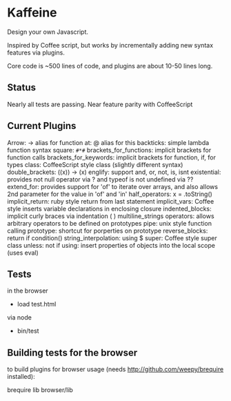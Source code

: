 Kaffeine
==

Design your own Javascript.

Inspired by Coffee script, but works by incrementally adding new syntax features via plugins.

Core code is ~500 lines of code, and plugins are about 10-50 lines long.

Status
-----

Nearly all tests are passing. 
Near feature parity with CoffeeScript

Current Plugins
------
Arrow: -> alias for function
at: @ alias for this
backticks: simple lambda function syntax square: `#*#`
brackets_for_functions: implicit brackets for function calls
brackets_for_keywords: implicit brackets for function, if, for types
class: CoffeeScript style class (slightly different syntax)
double_brackets:  ((x)) -> (x)
englify: support and, or, not, is, isnt
existential: provides not null operator via ? and typeof is not undefined via ??
extend_for: provides support for 'of' to iterate over arrays, and also allows 2nd parameter for the value in 'of' and 'in'
half_operators: x = .toString() 
implicit_return: ruby style return from last statement
implicit_vars: Coffee style inserts variable declarations in enclosing closure
indented_blocks: implicit curly braces via indentation ( )
multiline_strings
operators: allows arbitrary operators to be defined on prototypes
pipe: unix style function calling
prototype: shortcut for porperties on prototype
reverse_blocks: return if condition()
string_interpolation: using $
super: Coffee style super class
unless: not if
using: insert properties of objects into the local scope (uses eval)



Tests
-----

in the browser 

* load test.html

via node

* bin/test


Building tests for the browser
----

to build plugins for browser usage (needs http://github.com/weepy/brequire installed):

brequire lib browser/lib





